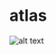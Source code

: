 # atlas
![alt text](https://image.shutterstock.com/image-vector/atlas-titan-kneeling-carrying-lifting-260nw-568664710.jpg)

